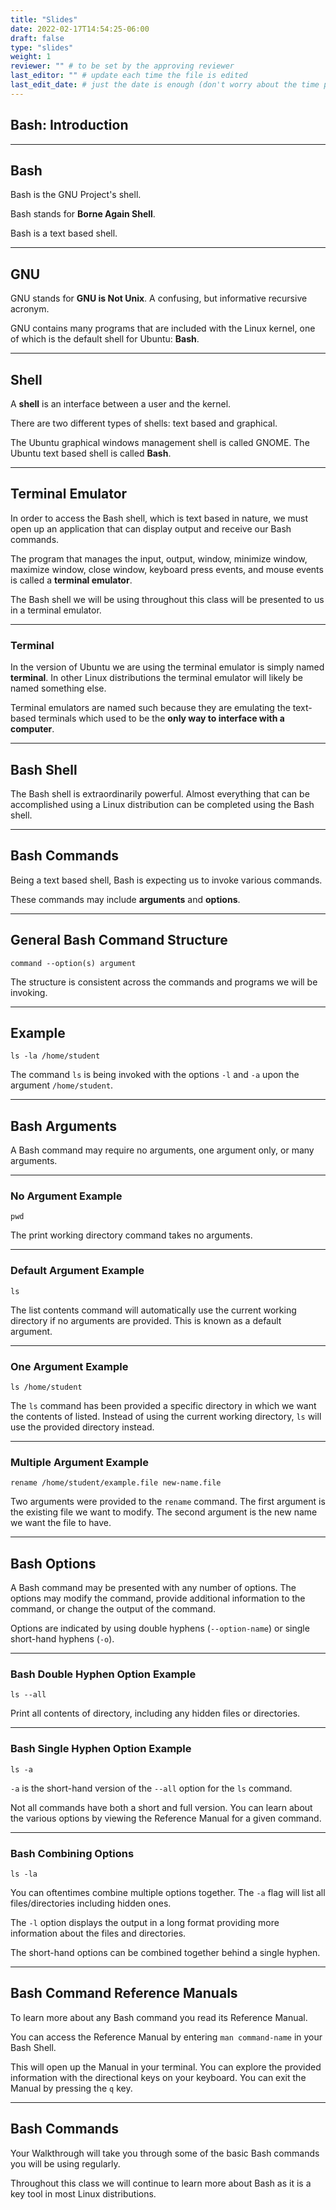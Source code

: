```yaml
---
title: "Slides"
date: 2022-02-17T14:54:25-06:00
draft: false
type: "slides"
weight: 1
reviewer: "" # to be set by the approving reviewer
last_editor: "" # update each time the file is edited
last_edit_date: # just the date is enough (don't worry about the time portion)
---
```


## Bash: Introduction

---

## Bash

Bash is the GNU Project's shell.

Bash stands for **Borne Again Shell**.

Bash is a text based shell.

___

## GNU

GNU stands for **GNU is Not Unix**. A confusing, but informative recursive acronym.

GNU contains many programs that are included with the Linux kernel, one of which is the default shell for Ubuntu: **Bash**.

---

## Shell

A **shell** is an interface between a user and the kernel.

There are two different types of shells: text based and graphical.

The Ubuntu graphical windows management shell is called GNOME. The Ubuntu text based shell is called **Bash**.

---

## Terminal Emulator

In order to access the Bash shell, which is text based in nature, we must open up an application that can display output and receive our Bash commands.

The program that manages the input, output, window, minimize window, maximize window, close window, keyboard press events, and mouse events is called a **terminal emulator**.

The Bash shell we will be using throughout this class will be presented to us in a terminal emulator.

___

### Terminal

In the version of Ubuntu we are using the terminal emulator is simply named **terminal**. In other Linux distributions the terminal emulator will likely be named something else.

Terminal emulators are named such because they are emulating the text-based terminals which used to be the **only way to interface with a computer**.

---

## Bash Shell

The Bash shell is extraordinarily powerful. Almost everything that can be accomplished using a Linux distribution can be completed using the Bash shell.

---

## Bash Commands

Being a text based shell, Bash is expecting us to invoke various commands.

These commands may include **arguments** and **options**.

---

## General Bash Command Structure

`command --option(s) argument`

The structure is consistent across the commands and programs we will be invoking.

___

## Example

`ls -la /home/student`

The command `ls` is being invoked with the options `-l` and `-a` upon the argument `/home/student`.

---

## Bash Arguments

A Bash command may require no arguments, one argument only, or many arguments.

___

### No Argument Example

`pwd`

The print working directory command takes no arguments.

___

### Default Argument Example

`ls`

The list contents command will automatically use the current working directory if no arguments are provided. This is known as a default argument.

___

### One Argument Example

`ls /home/student`

The `ls` command has been provided a specific directory in which we want the contents of listed. Instead of using the current working directory, `ls` will use the provided directory instead.

___

### Multiple Argument Example

`rename /home/student/example.file new-name.file`

Two arguments were provided to the `rename` command. The first argument is the existing file we want to modify. The second argument is the new name we want the file to have.

---

## Bash Options

A Bash command may be presented with any number of options. The options may modify the command, provide additional information to the command, or change the output of the command.

Options are indicated by using double hyphens (`--option-name`) or single short-hand hyphens (`-o`).

___

### Bash Double Hyphen Option Example

`ls --all`

Print all contents of directory, including any hidden files or directories.

___

### Bash Single Hyphen Option Example

`ls -a`

`-a` is the short-hand version of the `--all` option for the `ls` command.

Not all commands have both a short and full version. You can learn about the various options by viewing the Reference Manual for a given command.

___

### Bash Combining Options

`ls -la`

You can oftentimes combine multiple options together. The `-a` flag will list all files/directories including hidden ones.

The `-l` option displays the output in a long format providing more information about the files and directories.

The short-hand options can be combined together behind a single hyphen.

---

## Bash Command Reference Manuals

To learn more about any Bash command you read its Reference Manual.

You can access the Reference Manual by entering `man command-name` in your Bash Shell.

This will open up the Manual in your terminal. You can explore the provided information with the directional keys on your keyboard. You can exit the Manual by pressing the `q` key.

---

## Bash Commands

Your Walkthrough will take you through some of the basic Bash commands you will be using regularly.

Throughout this class we will continue to learn more about Bash as it is a key tool in most Linux distributions.